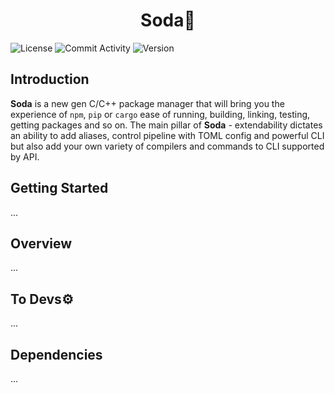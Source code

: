 <div align="center"><h1>Soda🥤</h1></div>

![License](https://img.shields.io/github/license/Postelb258/Soda.svg?style=flat) ![Commit Activity](https://img.shields.io/github/commit-activity/w/Postelb258/Soda) ![Version](https://img.shields.io/badge/version-0.1.0-blue)

## Introduction

**Soda** is a new gen C/C++ package manager that will bring you the experience of `npm`, `pip` or `cargo` ease of running, building, linking, testing, getting packages and so on. The main pillar of **Soda** - extendability dictates an ability to add aliases, control pipeline with TOML config and powerful CLI but also add your own variety of compilers and commands to CLI supported by API.

## Getting Started

...

## Overview

...

## To Devs⚙️

...

## Dependencies

...

